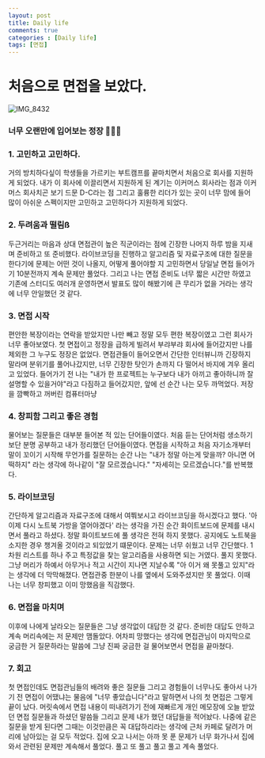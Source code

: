 ```yaml
---
layout: post
title: Daily life
comments: true
categories : [Daily life]
tags: [면접]
---
```


# 처음으로 면접을 보았다.

![IMG_8432](https://user-images.githubusercontent.com/75519839/172981895-e0bb270b-1068-4774-8d8c-a5c54ce49a39.jpg)
### 너무 오랜만에 입어보는 정장 🤵🏻‍♂️


### 1. 고민하고 고민하다.

거의 방치하다싶이 학생들을 가르키는 부트캠프를 끝마치면서 처음으로 회사를 지원하게 되었다.
내가 이 회사에 이끌리면서 지원하게 된 계기는 이커머스 회사라는 점과 이커머스 회사치곤 보기 드문 D-C라는 점 그리고 훌륭한 리더가 있는 곳이 너무 맘에 들어 많이 아쉬운 스펙이지만 고민하고 고민하다가 지원하게 되었다.

### 2. 두려움과 떨림ß

두근거리는 마음과 상대 면접관이 높은 직군이라는 점에 긴장한 나머지 하루 밤을 지새며 준비하고 또 준비했다.
라이브코딩을 진행하고 알고리즘 및 자료구조에 대한 질문을 한다기에 문제는 어떤 것이 나올지, 어떻게 풀어야할 지 고민하면서 당일날 면접 들어가기 10분전까지 계속 문제만 풀었다.
그리고 나는 면접 준비도 너무 짧은 시간만 하였고 기존에 스터디도 여러개 운영하면서 발표도 많이 해봤기에 큰 무리가 없을 거라는 생각에 너무 안일했던 것 같다. 

### 3. 면접 시작

편안한 복장이라는 연락을 받았지만 나만 빼고 정말 모두 편한 복장이였고 그런 회사가 너무 좋아보였다. 첫 면접이고 정장을 급하게 빌려서 부랴부랴 회사에 들어갔지만 나를 제외한 그 누구도 정장은 없었다. 
면접관들이 들어오면서 간단한 인터뷰니까 긴장하지 말라며 분위기를 풀어나갔지만, 너무 긴장한 탓인가 손까지 다 떨어서 바지에 겨우 올리고 있었다.
들어가기 전 나는 "내가 한 프로젝트는 누구보다 내가 아끼고 좋아하니까 잘 설명할 수 있을거야"라고 다짐하고 들어갔지만, 앞에 선 순간 나는 모두 까먹었다. 저장을 깜빡하고 꺼버린 컴퓨터마냥

### 4. 창피함 그리고 좋은 경험

물어보는 질문들은 대부분 들어본 적 있는 단어들이였다. 처음 듣는 단어처럼 생소하기보단 분명 공부하고 내가 정리했던 단어들이였다. 면접을 시작하고 처음 자기소개부터 말이 꼬이기 시작해 무언가를 질문하는 순간 나는 "내가 정말 아는게 맞을까? 아니면 어떡하지" 라는 생각에 하나같이 "잘 모르겠습니다." "자세히는 모르겠습니다."를 반복했다.

### 5. 라이브코딩

간단하게 알고리즘과 자료구조에 대해서 여쭤보시고 라이브코딩을 하시겠다고 했다. '아 이제 다시 노트북 가방을 열어야겠다' 라는 생각을 가진 순간 화이트보드에 문제를 내시면서 풀라고 하셨다. 정말 화이트보드에 풀 생각은 전혀 하지 못했다. 공지에도 노트북을 소지한 경우 챙겨올 것이라고 되있었기 떄문이다. 
문제는 너무 쉬웠고 너무 간단했다. 1차원 리스트를 하나 주고 특정값을 찾는 알고리즘을 사용하면 되는 거였다. 
풀지 못했다. 그냥 머리가 하예서 아무거나 적고 시간이 지나면 지날수록 "아 이거 왜 못풀고 있지"라는 생각에 더 막막해졌다.
면접관중 한분이 나를 옆에서 도와주셨지만 못 풀었다. 이때 나는 너무 창피했고 이미 망했음을 직감했다.

### 6. 면접을 마치며

이후에 나에게 날라오는 질문들은 그냥 생각없이 대답한 것 같다. 준비한 대답도 안하고 계속 머리속에는 저 문제만 맴돌았다.
어차피 망했다는 생각에 면접관님이 마지막으로 궁금한 거 질문하라는 말씀에 그냥 진짜 궁금한 걸 물어보면서 면접을 끝마쳤다.

### 7. 회고

첫 면접인데도 면접관님들의 배려와 좋은 질문들 그리고 경험들이 너무나도 좋아서 나가기 전 면접이 어땠냐는 물음에 "너무 좋았습니다"라고 말하면서 나의 첫 면접은 그렇게 끝이 났다. 머릿속에서 면접 내용이 떠내려가기 전에 재빠르게 개인 메모장에 오늘 받았던 면접 질문들과 하셨던 말씀들 그리고 문제 내가 했던 대답들을 적어놨다. 나중에 같은 질문을 받게 된다면 그때는 이것만큼은 꼭 대답하리라는 생각에 근처 카페로 달려가 머리에 남아있는 걸 모두 적었다. 
집에 오고 나서는 아까 못 푼 문제가 너무 화가나서 집에 와서 관련된 문제만 계속해서 풀었다. 풀고 또 풀고 풀고 풀고 계속 풀었다.